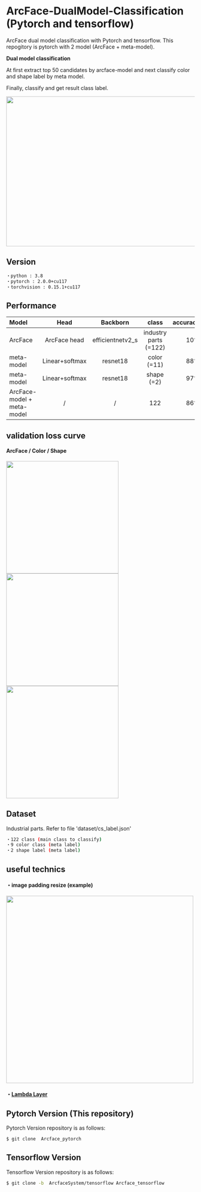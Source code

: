 # ArcFace-DualModel-Classification (Pytorch and tensorflow)

ArcFace dual model classification with Pytorch and tensorflow.
This repogitory is pytorch with 2 model (ArcFace + meta-model).


<b>Dual model classification</b>

At first extract top 50 candidates by arcface-model and next classify color and shape label by meta model.

Finally, classify and get result class label.

<img src="https://user-images.githubusercontent.com/48679574/235917765-d0100cc2-b282-4497-a33b-17a88d2013b3.jpg" width="600px" height="400px"/>


## Version

```sh
・python : 3.8
・pytorch : 2.0.0+cu117
・torchvision : 0.15.1+cu117
```

## Performance

| Model | Head | Backborn | class | accuracy |
| :---         |     :---:      |     :---:      |     :---:      |         ---: |
| ArcFace | ArcFace head| efficientnetv2_s | industry parts (=122) | 10%|
| meta-model | Linear+softmax | resnet18| color (=11)  | 88%|
| meta-model | Linear+softmax | resnet18| shape (=2)  | 97%|
| ArcFace-model + meta-model | / | / | 122  | 86%|

## validation loss curve

#### ArcFace / Color / Shape
<img src="https://user-images.githubusercontent.com/48679574/235736339-6ff081d5-5c15-4cda-a344-0d3c7203c6f8.png" width="300px"><img src="https://user-images.githubusercontent.com/48679574/235736415-558dd327-efa8-4aa3-a264-ddd7ec52880f.png" width="300px"><img src="https://user-images.githubusercontent.com/48679574/235736439-99f855bf-d5ff-430b-bf2a-0665b2a45e41.png" width="300px">

## Dataset 

Industrial parts. Refer to file 'dataset/cs_label.json'
```sh
・122 class (main class to classify)
・9 color class (meta label)
・2 shape label (meta label)
```


## useful technics

#### ・image padding resize (example)

<img src="https://user-images.githubusercontent.com/48679574/147999782-4e9e84cc-09f1-4a15-994b-1a2cb1f8e8b1.jpeg" width="500px">

#### ・[Lambda Layer](https://github.com/madara-tribe/Lambda-Networks)

## Pytorch Version (This repository)
Pytorch Version repository is as follows:
```sh
$ git clone  Arcface_pytorch
```

## Tensorflow Version

Tensorflow Version repository is as follows:
```sh
$ git clone -b  ArcfaceSystem/tensorflow Arcface_tensorflow
```
